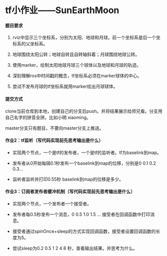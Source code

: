 # tf小作业——SunEarthMoon



#### 题目要求

1. rviz中显示三个坐标系，分别为太阳、地球和月球。前一个坐标系是后一个坐标系的父坐标系。

2. 地球围绕太阳公转；地球自转且自转轴斜着；月球围绕地球公转。

3. 使用marker，绘制太阳地球月球三个球体以及地球和月球的轨迹。

4. 深刻理解ros中时间戳的概念，tf坐标系必须在marker球体的中心。

5. 尝试不发布月球的tf坐标系就用marker绘出月球球体。



#### 提交方式

clone当前仓库到本地，创建自己的分支后push。并将结果展示给师兄看。分支用自己名字的拼音全拼。比如小明 xiaoming。



master分支只有题目，不要向master分支上推送。



#### 作业2：tf监听（写代码实现前先思考输出是什么）

- 实现两个节点，一个是tf的发布者，一个是tf的监听者。tf为baselink到map。

- 发布者从0开始每隔0.1秒发布一个baselink到map的位移，分别是0 0.1 0.2 0.3...

- 监听者监听并打印0.55秒 baselink到map的位移是多少。



#### 作业3：订阅者发布者缓冲机制（写代码实现前先思考输出是什么）

- 实现两个节点，一个发布者一个接受者。

- 发布者每0.5秒发布一个消息，0 0.5 1.0 1.5 ...  接受者在回调函数中打印消息。

- 接受者通过spinOnce+sleep的方式实现回调函数，接受者设置回调函数的长度为5。

- 尝试sleep为0.2 0.5 1 2 4 8 秒，查看输出结果。并思考为什么。
